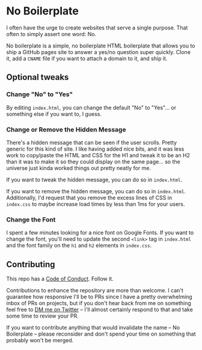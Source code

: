# No Boilerplate

I often have the urge to create websites that serve a single purpose. That often to simply assert one word: No.

No boilerplate is a simple, no boilerplate HTML boilerplate that allows you to ship a GitHub pages site to answer a yes/no question super quickly. Clone it, add a `CNAME` file if you want to attach a domain to it, and ship it.

## Optional tweaks

### Change "No" to "Yes"

By editing `index.html`, you can change the default "No" to "Yes"... or something else if you want to, I guess.

### Change or Remove the Hidden Message

There's a hidden message that can be seen if the user scrolls. Pretty generic for this kind of site. I like having added nice bits, and it was less work to copy/paste the HTML and CSS for the H1 and tweak it to be an H2 than it was to make it so they could display on the same page... so the universe just kinda worked things out pretty neatly for me.

If you want to tweak the hidden message, you can do so in `index.html`.

If you want to remove the hidden message, you can do so in `index.html`. Additionally, I'd request that you remove the excess lines of CSS in `index.css` to maybe increase load times by less than 1ms for your users.

### Change the Font

I spent a few minutes looking for a nice font on Google Fonts. If you want to change the font, you'll need to update the second `<link>` tag in `index.html` and the font family on the `h1` and `h2` elements in `index.css`.

## Contributing

This repo has a [Code of Conduct](./CODE_OF_CONDUCT.md). Follow it.

Contributions to enhance the repository are more than welcome. I can't guarantee how responsive I'll be to PRs since I have a pretty overwhelming inbox of PRs on projects, but if you don't hear back from me on something feel free to [DM me on Twitter](https://twitter.com/bitandbang) – I'll almost certainly respond to that and take some time to review your PR.

If you want to contribute anything that would invalidate the name – No Boilerplate – please reconsider and don't spend your time on something that probably won't be merged.
